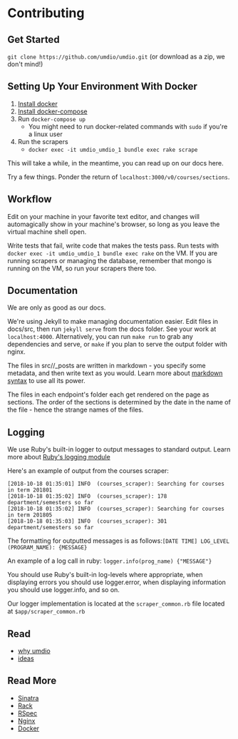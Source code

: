 # Contributing

## Get Started

`git clone https://github.com/umdio/umdio.git` (or download as a zip, we don't mind!)

## Setting Up Your Environment With Docker

1. [Install docker](https://docs.docker.com/engine/installation/)
2. [Install docker-compose](https://docs.docker.com/compose/install/)
3. Run `docker-compose up`
   - You might need to run docker-related commands with `sudo` if you're a linux user
4. Run the scrapers
   - `docker exec -it umdio_umdio_1 bundle exec rake scrape`

This will take a while, in the meantime, you can read up on our docs here.

Try a few things. Ponder the return of `localhost:3000/v0/courses/sections`.

## Workflow

Edit on your machine in your favorite text editor, and changes will automagically show in your machine's browser, so long as you leave the virtual machine shell open.

Write tests that fail, write code that makes the tests pass. Run tests with `docker exec -it umdio_umdio_1 bundle exec rake` on the VM. If you are running scrapers or managing the database, remember that mongo is running on the VM, so run your scrapers there too.

## Documentation

We are only as good as our docs.

We're using Jekyll to make managing documentation easier. Edit files in docs/src, then run `jekyll serve` from the docs folder. See your work at `localhost:4000`. Alternatively, you can run `make run` to grab any dependencies and serve, or `make` if you plan to serve the output folder with nginx.

The files in src/<endpoint>/\_posts are written in markdown - you specify some metadata, and then write text as you would. Learn more about [markdown syntax](http://daringfireball.net/projects/markdown/syntax) to use all its power.

The files in each endpoint's folder each get rendered on the page as sections. The order of the sections is determined by the date in the name of the file - hence the strange names of the files.

## Logging

We use Ruby's built-in logger to output messages to standard output. Learn more about [Ruby's logging module](https://ruby-doc.org/stdlib-2.1.0/libdoc/logger/rdoc/Logger.html)

Here's an example of output from the courses scraper:

```
[2018-10-18 01:35:01] INFO  (courses_scraper): Searching for courses in term 201801
[2018-10-18 01:35:02] INFO  (courses_scraper): 178 department/semesters so far
[2018-10-18 01:35:02] INFO  (courses_scraper): Searching for courses in term 201805
[2018-10-18 01:35:03] INFO  (courses_scraper): 301 department/semesters so far
```

The formatting for outputted messages is as follows:`[DATE TIME] LOG_LEVEL (PROGRAM_NAME): {MESSAGE}`

An example of a log call in ruby:
`logger.info(prog_name) {"MESSAGE"}`

You should use Ruby's built-in log-levels where appropriate, when displaying errors you should use logger.error, when displaying information you should use logger.info, and so on.

Our logger implementation is located at the `scraper_common.rb` file located at `$app/scraper_common.rb`

## Read

- [why umdio](https://github.com/umdio/umdio/blob/master/Motivations.md)
- [ideas](https://docs.google.com/document/d/1WQ4w4_HSdkzNP1j0KqrHSYtiU8DEGoXnxHyC5FEp5sY/edit)

## Read More

- [Sinatra](http://www.sinatrarb.com/)
- [Rack](http://rack.github.io/)
- [RSpec](http://rspec.info/)
- [Nginx](http://nginx.org/en/docs/)
- [Docker](https://www.docker.com/)
